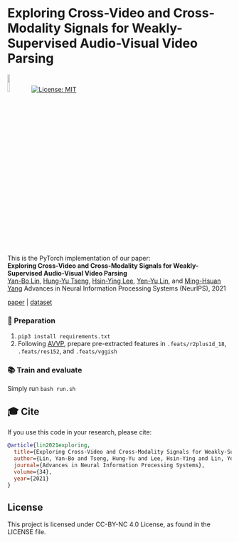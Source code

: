 
# Exploring Cross-Video and Cross-Modality Signals for Weakly-Supervised Audio-Visual Video Parsing 

<img src="teaser/pytorch-logo-dark.png" width="10%"> [![License: MIT](https://img.shields.io/badge/License-MIT-yellow.svg)](https://opensource.org/licenses/MIT)

This is the PyTorch implementation of our paper: <br>
**Exploring Cross-Video and Cross-Modality Signals for Weakly-Supervised Audio-Visual Video Parsing**<br>
[Yan-Bo Lin](https://genjib.github.io/), [Hung-Yu Tseng](https://hytseng0509.github.io/), [Hsin-Ying Lee](http://hsinyinglee.com/), [Yen-Yu Lin](https://sites.google.com/site/yylinweb/), and [Ming-Hsuan Yang](http://faculty.ucmerced.edu/mhyang/)
Advances in Neural Information Processing Systems (NeurIPS), 2021 <br>

[paper](https://openreview.net/pdf?id=V5V1vGrI2z) | [dataset](https://github.com/YapengTian/AVVP-ECCV20) 

### 📝 Preparation 
1. `pip3 install requirements.txt`
2. Following [AVVP](https://github.com/YapengTian/AVVP-ECCV20), prepare pre-extracted features in `.feats/r2plus1d_18`, `.feats/res152`, and `.feats/vggish`


### 📚 Train and evaluate

Simply run `bash run.sh`


## 🎓 Cite

If you use this code in your research, please cite:

```bibtex
@article{lin2021exploring,
  title={Exploring Cross-Video and Cross-Modality Signals for Weakly-Supervised Audio-Visual Video Parsing},
  author={Lin, Yan-Bo and Tseng, Hung-Yu and Lee, Hsin-Ying and Lin, Yen-Yu and Yang, Ming-Hsuan},
  journal={Advances in Neural Information Processing Systems},
  volume={34},
  year={2021}
}
```

## License

This project is licensed under CC-BY-NC 4.0 License, as found in the LICENSE file.